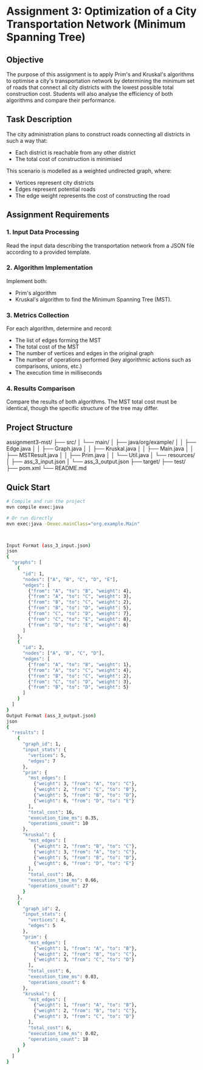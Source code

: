 # Assignment 3: Optimization of a City Transportation Network (Minimum Spanning Tree)

## Objective
The purpose of this assignment is to apply Prim's and Kruskal's algorithms to optimise a city's transportation network by determining the minimum set of roads that connect all city districts with the lowest possible total construction cost. Students will also analyse the efficiency of both algorithms and compare their performance.

## Task Description
The city administration plans to construct roads connecting all districts in such a way that:
- Each district is reachable from any other district
- The total cost of construction is minimised

This scenario is modelled as a weighted undirected graph, where:
- Vertices represent city districts
- Edges represent potential roads  
- The edge weight represents the cost of constructing the road

## Assignment Requirements

### 1. Input Data Processing
Read the input data describing the transportation network from a JSON file according to a provided template.

### 2. Algorithm Implementation
Implement both:
- Prim's algorithm
- Kruskal's algorithm
to find the Minimum Spanning Tree (MST).

### 3. Metrics Collection
For each algorithm, determine and record:
- The list of edges forming the MST
- The total cost of the MST
- The number of vertices and edges in the original graph
- The number of operations performed (key algorithmic actions such as comparisons, unions, etc.)
- The execution time in milliseconds

### 4. Results Comparison
Compare the results of both algorithms. The MST total cost must be identical, though the specific structure of the tree may differ.

## Project Structure
assignment3-mst/
├── src/
│ └── main/
│ ├── java/org/example/
│ │ ├── Edge.java
│ │ ├── Graph.java
│ │ ├── Kruskal.java
│ │ ├── Main.java
│ │ ├── MSTResult.java
│ │ ├── Prim.java
│ │ └── Util.java
│ └── resources/
│ ├── ass_3_input.json
│ └── ass_3_output.json
├── target/
├── test/
├── pom.xml
└── README.md


## Quick Start
```bash
# Compile and run the project
mvn compile exec:java

# Or run directly
mvn exec:java -Dexec.mainClass="org.example.Main"



Input Format (ass_3_input.json)
json
{
  "graphs": [
    {
      "id": 1,
      "nodes": ["A", "B", "C", "D", "E"],
      "edges": [
        {"from": "A", "to": "B", "weight": 4},
        {"from": "A", "to": "C", "weight": 3},
        {"from": "B", "to": "C", "weight": 2},
        {"from": "B", "to": "D", "weight": 5},
        {"from": "C", "to": "D", "weight": 7},
        {"from": "C", "to": "E", "weight": 8},
        {"from": "D", "to": "E", "weight": 6}
      ]
    },
    {
      "id": 2,
      "nodes": ["A", "B", "C", "D"],
      "edges": [
        {"from": "A", "to": "B", "weight": 1},
        {"from": "A", "to": "C", "weight": 4},
        {"from": "B", "to": "C", "weight": 2},
        {"from": "C", "to": "D", "weight": 3},
        {"from": "B", "to": "D", "weight": 5}
      ]
    }
  ]
}
Output Format (ass_3_output.json)
json
{
  "results": [
    {
      "graph_id": 1,
      "input_stats": {
        "vertices": 5,
        "edges": 7
      },
      "prim": {
        "mst_edges": [
          {"weight": 3, "from": "A", "to": "C"},
          {"weight": 2, "from": "C", "to": "B"},
          {"weight": 5, "from": "B", "to": "D"},
          {"weight": 6, "from": "D", "to": "E"}
        ],
        "total_cost": 16,
        "execution_time_ms": 0.35,
        "operations_count": 10
      },
      "kruskal": {
        "mst_edges": [
          {"weight": 2, "from": "B", "to": "C"},
          {"weight": 3, "from": "A", "to": "C"},
          {"weight": 5, "from": "B", "to": "D"},
          {"weight": 6, "from": "D", "to": "E"}
        ],
        "total_cost": 16,
        "execution_time_ms": 0.66,
        "operations_count": 27
      }
    },
    {
      "graph_id": 2,
      "input_stats": {
        "vertices": 4,
        "edges": 5
      },
      "prim": {
        "mst_edges": [
          {"weight": 1, "from": "A", "to": "B"},
          {"weight": 2, "from": "B", "to": "C"},
          {"weight": 3, "from": "C", "to": "D"}
        ],
        "total_cost": 6,
        "execution_time_ms": 0.03,
        "operations_count": 6
      },
      "kruskal": {
        "mst_edges": [
          {"weight": 1, "from": "A", "to": "B"},
          {"weight": 2, "from": "B", "to": "C"},
          {"weight": 3, "from": "C", "to": "D"}
        ],
        "total_cost": 6,
        "execution_time_ms": 0.02,
        "operations_count": 18
      }
    }
  ]
}
